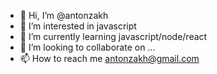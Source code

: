 - 👋 Hi, I’m @antonzakh
- 👀 I’m interested in javascript
- 🌱 I’m currently learning javascript/node/react
- 💞️ I’m looking to collaborate on ...
- 📫 How to reach me antonzakh@gmail.com

<!---
antonzakh/antonzakh is a ✨ special ✨ repository because its `README.md` (this file) appears on your GitHub profile.
You can click the Preview link to take a look at your changes.
--->
